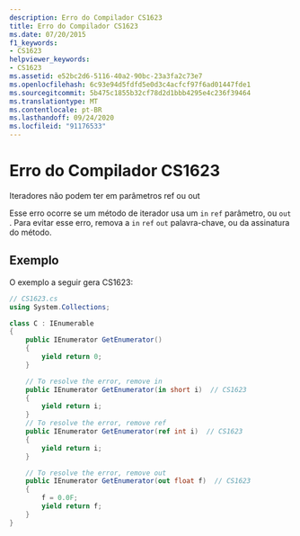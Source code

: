 ```yaml
---
description: Erro do Compilador CS1623
title: Erro do Compilador CS1623
ms.date: 07/20/2015
f1_keywords:
- CS1623
helpviewer_keywords:
- CS1623
ms.assetid: e52bc2d6-5116-40a2-90bc-23a3fa2c73e7
ms.openlocfilehash: 6c93e94d5fdfd5e0d3c4acfcf97f6ad01447fde1
ms.sourcegitcommit: 5b475c1855b32cf78d2d1bbb4295e4c236f39464
ms.translationtype: MT
ms.contentlocale: pt-BR
ms.lasthandoff: 09/24/2020
ms.locfileid: "91176533"
---
```

# <a name="compiler-error-cs1623"></a>Erro do Compilador CS1623

Iteradores não podem ter em parâmetros ref ou out  
  
 Esse erro ocorre se um método de iterador usa um `in` `ref` parâmetro, ou `out` . Para evitar esse erro, remova a `in` `ref` `out` palavra-chave, ou da assinatura do método.  
  
## <a name="example"></a>Exemplo  

 O exemplo a seguir gera CS1623:  
  
```csharp  
// CS1623.cs  
using System.Collections;

class C : IEnumerable
{
    public IEnumerator GetEnumerator()
    {
        yield return 0;
    }

    // To resolve the error, remove in  
    public IEnumerator GetEnumerator(in short i)  // CS1623  
    {
        yield return i;
    }
    // To resolve the error, remove ref  
    public IEnumerator GetEnumerator(ref int i)  // CS1623  
    {
        yield return i;
    }

    // To resolve the error, remove out  
    public IEnumerator GetEnumerator(out float f)  // CS1623  
    {
        f = 0.0F;
        yield return f;
    }
}
```
